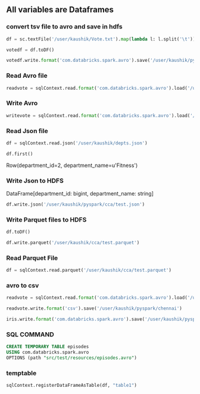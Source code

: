 ## All variables are Dataframes 

### convert tsv file to avro and save in hdfs 

```python
df = sc.textFile('/user/kaushik/Vote.txt').map(lambda l: l.split('\t'))
```
```python
votedf = df.toDF()
```
```python
votedf.write.format('com.databricks.spark.avro').save('/user/kaushik/pyspark/avrofile')
```

### Read Avro file 

```python
readvote = sqlContext.read.format('com.databricks.spark.avro').load('/user/kaushik/pyspark/avrofile/first.avro')
```

### Write Avro

```python
writevote = sqlContext.read.format('com.databricks.spark.avro').load('/user/kaushik/pyspark/avrofile')
```

### Read Json file 

```python
df = sqlContext.read.json('/user/kaushik/depts.json')
```
```python
df.first()
```
Row(department_id=2, department_name=u'Fitness')

### Write Json to HDFS


DataFrame[department_id: bigint, department_name: string]
```python
df.write.json('/user/kaushik/pyspark/cca/test.json')
```


### Write Parquet files to HDFS

```python
df.toDF()
```
```python
df.write.parquet('/user/kaushik/cca/test.parquet')
```

### Read Parquet File 

```python
df = sqlContext.read.parquet('/user/kaushik/cca/test.parquet')
```
### avro to csv 

```python
readvote = sqlContext.read.format('com.databricks.spark.avro').load('/user/kaushik/pyspark/avrofile/first.avro')
```
```python
readvote.write.format('csv').save('/user/kaushik/pyspark/chennai')
```
```python
iris.write.format('com.databricks.spark.avro').save('/user/kaushik/pyspark/cshavro')
```

### SQL COMMAND

```sql
CREATE TEMPORARY TABLE episodes
USING com.databricks.spark.avro
OPTIONS (path "src/test/resources/episodes.avro")
```
### temptable

```python
sqlContext.registerDataFrameAsTable(df, "table1")
```


